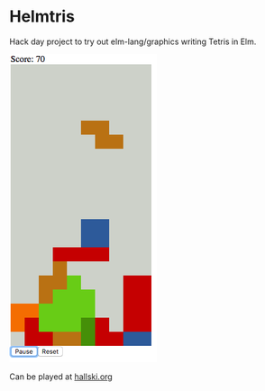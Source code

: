 # Helmtris

Hack day project to try out elm-lang/graphics writing Tetris in Elm.

![Helmtris 0.1 Screenshot](./helmtris-0.1.png)

Can be played at [hallski.org](http://hallski.org/helmtris/)